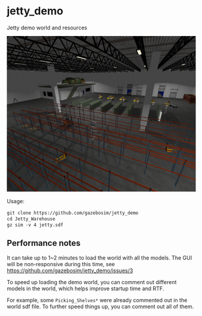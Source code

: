 # jetty_demo
Jetty demo world and resources

![](media/jetty_demo_world.png)

Usage:

```
git clone https://github.com/gazebosim/jetty_demo
cd Jetty_Warehouse
gz sim -v 4 jetty.sdf
```


## Performance notes

It can take up to 1~2 minutes to load the world with all the models.
The GUI will be non-responsive during this time, see
https://github.com/gazebosim/jetty_demo/issues/3

To speed up loading the demo world, you can comment out different models
in the world, which helps improve startup time and RTF.

For example, some `Picking_Shelves*` were already commented out in
the world sdf file. To further speed things up, you can comment out
all of them.

